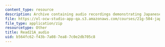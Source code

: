 ```yaml
---
content_type: resource
description: Archive containing audio recordings demonstrating Japanese pronunciation.
file: https://ol-ocw-studio-app-qa.s3.amazonaws.com/courses/21g-504-japanese-iv-spring-2009/b564fc62f43b7a087ea87c0e2db705c8_Read21A_audio.zip
file_type: application/zip
resourcetype: Other
title: Read21A_audio
uid: b564fc62-f43b-7a08-7ea8-7c0e2db705c8
---
```

